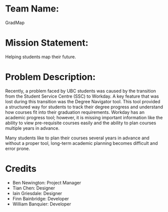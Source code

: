 # **Team Name:**

GradMap

# **Mission Statement:**

Helping students map their future.

# **Problem Description:**

Recently, a problem faced by UBC students was caused by the transition from the Student Service Centre (SSC) to Workday. A key feature that was lost during this transition was the Degree Navigator tool. This tool provided a structured way for students to track their degree progress and understand how courses fit into their graduation requirements. Workday has an academic progress tool; however, it is missing important information like the ability to view pre-requisite courses easily and the ability to plan courses multiple years in advance.

Many students like to plan their courses several years in advance and without a proper tool, long-term academic planning becomes difficult and error prone.


# **Credits** 
  
- Ben Newington: Project Manager  
- Tian Chen: Designer
- Iain Griesdale: Designer 
- Finn Bainbridge: Developer   
- William Banquier: Developer   
 

